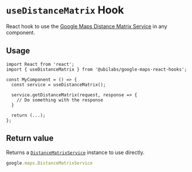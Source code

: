 # `useDistanceMatrix` Hook

React hook to use the [Google Maps Distance Matrix Service](https://developers.google.com/maps/documentation/javascript/distancematrix) in any component.

## Usage

```tsx
import React from 'react';
import { useDistanceMatrix } from '@ubilabs/google-maps-react-hooks';

const MyComponent = () => {
  const service = useDistanceMatrix();

  service.getDistanceMatrix(request, response => {
    // Do something with the response
  }

  return (...);
};
```

## Return value

Returns a [`DistanceMatrixService`](google.maps.DistanceMatrixService) instance to use directly.

```TypeScript
google.maps.DistanceMatrixService
```
